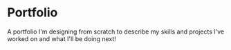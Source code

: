 # Portfolio
A portfolio I'm designing from scratch to describe my skills and projects I've worked on and what I'll be doing next!
